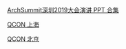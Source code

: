 







[ArchSummit深圳2019大会演讲 PPT 合集](https://ppt.infoq.cn/list/assz2019)

[QCON 上海](https://qcon.infoq.cn/2018/shanghai/schedule)



[QCON 北京](https://ppt.infoq.cn/list/qconbj2018)